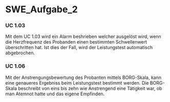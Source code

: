 # SWE_Aufgabe_2

### UC 1.03
Mit dem UC 1.03 wird ein Alarm beshrieben welcher ausgelöst wird, wenn die Herzfrequenz des Probanden einen bestimmten Schwellenwert überschritten hat. Ist dies der Fall, wird der Leistungstest automatisch abgebrochen.

### UC 1.06
Mit der Anstrengungsbewertung des Probanten mittels BORG-Skala, kann eine genaueres Ergebniss beim Leistungstest bestimmt werden. Die BORG-Skala beschreibt von eins bis zehn wie Anstrengend eine Tätigkeit war, ob man Atemnot hatte und das eigene Empfinden.
